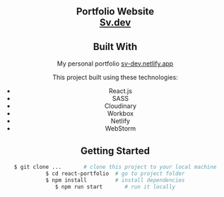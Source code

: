 <h2 align="center">
  Portfolio Website<br/>
  <a href="https://sv-dev.netlify.app/" target="_blank">Sv.dev</a>
</h2>

<div align="center">
<!--   <a href="https://app.fossa.com/projects/git%2Bgithub.com%2FVolodumurSN%2FReact-Portfolio?ref=badge_shield" target="\_parent">
    <img src="https://app.fossa.com/api/projects/git%2Bgithub.com%2FVolodumurSN%2FReact-Portfolio.svg?type=shield" />
  </a>  -->
  


## Built With

My personal portfolio <a href="https://sv-dev.netlify.app/" target="_blank">sv-dev.netlify.app</a> <br/>

This project built using these technologies:
- React.js
- SASS
- Cloudinary
- Workbox
- Netlify
- WebStorm

## Getting Started

```bash
$ git clone ...       # clone this project to your local machine
$ cd react-portfolio  # go to project folder
$ npm install         # install dependencies
$ npm run start       # run it locally
```
